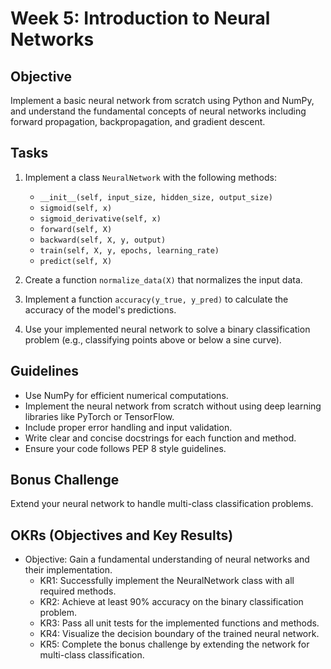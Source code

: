 # Week 5: Introduction to Neural Networks

## Objective
Implement a basic neural network from scratch using Python and NumPy, and understand the fundamental concepts of neural networks including forward propagation, backpropagation, and gradient descent.

## Tasks

1. Implement a class `NeuralNetwork` with the following methods:
   - `__init__(self, input_size, hidden_size, output_size)`
   - `sigmoid(self, x)`
   - `sigmoid_derivative(self, x)`
   - `forward(self, X)`
   - `backward(self, X, y, output)`
   - `train(self, X, y, epochs, learning_rate)`
   - `predict(self, X)`

2. Create a function `normalize_data(X)` that normalizes the input data.

3. Implement a function `accuracy(y_true, y_pred)` to calculate the accuracy of the model's predictions.

4. Use your implemented neural network to solve a binary classification problem (e.g., classifying points above or below a sine curve).

## Guidelines

- Use NumPy for efficient numerical computations.
- Implement the neural network from scratch without using deep learning libraries like PyTorch or TensorFlow.
- Include proper error handling and input validation.
- Write clear and concise docstrings for each function and method.
- Ensure your code follows PEP 8 style guidelines.

## Bonus Challenge

Extend your neural network to handle multi-class classification problems.

## OKRs (Objectives and Key Results)

- Objective: Gain a fundamental understanding of neural networks and their implementation.
  - KR1: Successfully implement the NeuralNetwork class with all required methods.
  - KR2: Achieve at least 90% accuracy on the binary classification problem.
  - KR3: Pass all unit tests for the implemented functions and methods.
  - KR4: Visualize the decision boundary of the trained neural network.
  - KR5: Complete the bonus challenge by extending the network for multi-class classification.
